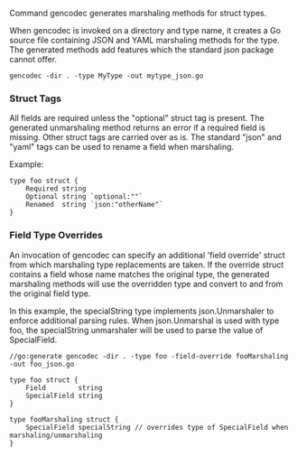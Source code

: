 Command gencodec generates marshaling methods for struct types.

When gencodec is invoked on a directory and type name, it creates a Go source file
containing JSON and YAML marshaling methods for the type. The generated methods add
features which the standard json package cannot offer.

	gencodec -dir . -type MyType -out mytype_json.go

### Struct Tags

All fields are required unless the "optional" struct tag is present. The generated
unmarshaling method returns an error if a required field is missing. Other struct tags are
carried over as is. The standard "json" and "yaml" tags can be used to rename a field when
marshaling.

Example:

	type foo struct {
		Required string
		Optional string `optional:""`
		Renamed  string `json:"otherName"`
	}

### Field Type Overrides

An invocation of gencodec can specify an additional 'field override' struct from which
marshaling type replacements are taken. If the override struct contains a field whose name
matches the original type, the generated marshaling methods will use the overridden type
and convert to and from the original field type.

In this example, the specialString type implements json.Unmarshaler to enforce additional
parsing rules. When json.Unmarshal is used with type foo, the specialString unmarshaler
will be used to parse the value of SpecialField.

	//go:generate gencodec -dir . -type foo -field-override fooMarshaling -out foo_json.go

	type foo struct {
		Field        string
		SpecialField string
	}

	type fooMarshaling struct {
		SpecialField specialString // overrides type of SpecialField when marshaling/unmarshaling
	}
